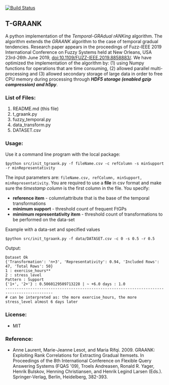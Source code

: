 [![Build Status](https://travis-ci.org/owuordickson/t-graank.svg?branch=master)](https://travis-ci.org/owuordickson/t-graank)
## T-GRAANK
A python implementation of the <i>Temporal-GRAdual rANKing</i> algorithm. The algorithm extends the <i>GRAANK</i> algorithm to the case of temporal gradual tendencies. Research paper appears in the proceedings of Fuzz-IEEE 2019 International Conference on Fuzzy Systems held at New Orleans, USA 23rd-26th June 2019, [doi:10.1109/FUZZ-IEEE.2019.8858883/](https://doi.org/10.1109/FUZZ-IEEE.2019.8858883). We have optimized the implementation of the algorithm by: (1) using Numpy functions for operations that are time consuming, (2) allowed parallel multi-processing and (3) allowed secondary storage of large data in order to free CPU memory during processing through <em><strong>HDF5 storage (enabled gzip compression) and h5py</strong></em>.

### List of Files:
1. README.md (this file)
2. t_graank.py
3. fuzzy_temporal.py
4. data_transform.py
5. DATASET.csv

### Usage:
Use it a command line program with the local package:
```
$python src/init_tgraank.py -f fileName.csv -c refColumn -s minSupport  -r minRepresentativity
```

The input parameters are: ```fileName.csv, refColumn, minSupport, minRepresentativity```. You are required to use a <strong>file</strong> in csv format and make sure the <i>timestamp column</i> is the first column in the file. You specify:
* <strong>reference item</strong> - column\attribute that is the base of the temporal transformations
* <strong>minimum support</strong> - threshold count of frequent FtGPs
* <strong>mimimum representativity item</strong> - threshold count of transformations to be performed on the data-set

Example with a data-set and specified values<br>
```
$python src/init_tgraank.py -f data/DATASET.csv -c 0 -s 0.5 -r 0.5
```

Output:
```
Dataset Ok
{'Transformation': 'n+3', 'Representativity': 0.94, 'Included Rows': 47, 'Total Rows': 50}
1 : exercise_hours**
2 : stress_level
Pattern : Support
{'1+', '2+'} : 0.5060129509713228 | ~ +6.0 days : 1.0
-------------------------------------------------------------------------------------------
# can be interpreted as: the more exercise_hours, the more stress_level almost 6 days later
```

### License:
* MIT

### Reference:
* Anne Laurent, Marie-Jeanne Lesot, and Maria Rifqi. 2009. GRAANK: Exploiting Rank Correlations for Extracting Gradual Itemsets. In Proceedings of the 8th International Conference on Flexible Query Answering Systems (FQAS '09), Troels Andreasen, Ronald R. Yager, Henrik Bulskov, Henning Christiansen, and Henrik Legind Larsen (Eds.). Springer-Verlag, Berlin, Heidelberg, 382-393.

